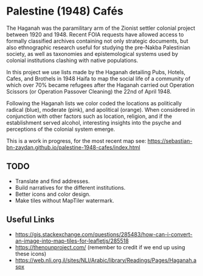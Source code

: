 # Palestine (1948) Cafés
The Haganah was the paramilitary arm of the Zionist settler colonial project between 1920 and 1948. Recent FOIA requests have allowed access to formally classified archives containing not only strategic documents, but also ethnographic research useful for studying the pre-Nakba Palestinian society, as well as taxonomies and epistemological systems used by colonial institutions clashing with native populations.

In this project we use lists made by the Haganah detailing Pubs, Hotels, Cafes, and Brothels in 1948 Haifa to map the social life of a community of which over 70% became refugees after the Haganah carried out Operation Scissors (or Operation Passover Cleaning) the 22nd of April 1948.

Following the Haganah lists we color coded the locations as politically radical (blue), moderate (pink), and apolitical (orange). When considered in conjunction with other factors such as location, religion, and if the establishment served alcohol, interesting insights into the psyche and perceptions of the colonial system emerge.

This is a work in progress, for the most recent map see: https://sebastian-bn-zaydan.github.io/palestine-1948-cafes/index.html

## TODO
- Translate and find addresses.  
- Build narratives for the different institutions.
- Better icons and color design.
- Make tiles without MapTiler watermark.

## Useful Links
- https://gis.stackexchange.com/questions/285483/how-can-i-convert-an-image-into-map-tiles-for-leafletjs/285518
- https://thenounproject.com/ (remember to credit if we end up using these icons)
- https://web.nli.org.il/sites/NLI/Arabic/library/Readings/Pages/Haganah.aspx
